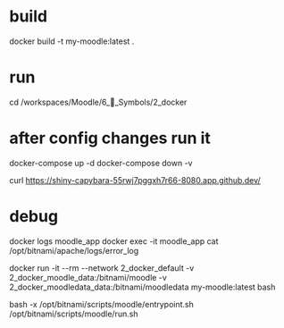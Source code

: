 # build
docker build -t my-moodle:latest .


# run
cd /workspaces/Moodle/6_🔣_Symbols/2_docker

# after config changes run it
docker-compose up -d 
docker-compose down -v


curl https://shiny-capybara-55rwj7pggxh7r66-8080.app.github.dev/

# debug 
docker logs moodle_app
docker exec -it moodle_app cat /opt/bitnami/apache/logs/error_log


docker run -it --rm --network 2_docker_default -v 2_docker_moodle_data:/bitnami/moodle -v 2_docker_moodledata_data:/bitnami/moodledata my-moodle:latest bash

bash -x /opt/bitnami/scripts/moodle/entrypoint.sh /opt/bitnami/scripts/moodle/run.sh